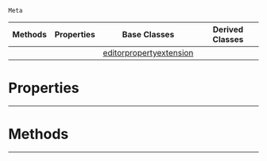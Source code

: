  `Meta`

|Methods|Properties|Base Classes|Derived Classes|
|---|---|---|---|
| | |[editorpropertyextension](https://github.com/ZilchEngine/ZilchDocs/blob/master/code_reference/class_reference/editorpropertyextension.md)| |


 #  Properties


---  
 #  Methods


---  
 

 